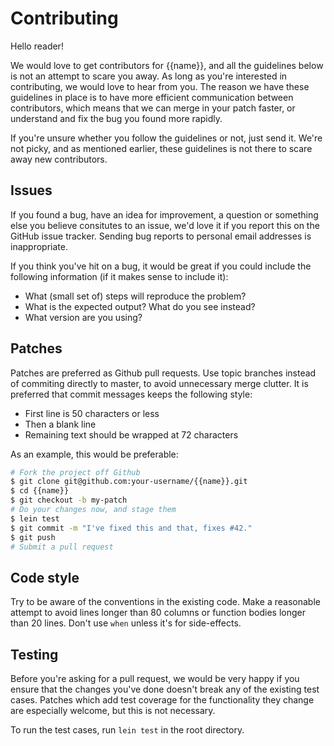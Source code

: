 # Contributing

Hello reader!

We would love to get contributors for {{name}}, and all the guidelines below is
not an attempt to scare you away. As long as you're interested in contributing,
we would love to hear from you. The reason we have these guidelines in place is
to have more efficient communication between contributors, which means that we
can merge in your patch faster, or understand and fix the bug you found more
rapidly.

If you're unsure whether you follow the guidelines or not, just send it. We're
not picky, and as mentioned earlier, these guidelines is not there to scare away
new contributors.

## Issues

If you found a bug, have an idea for improvement, a question or something else
you believe consitutes to an issue, we'd love it if you report this on the
GitHub issue tracker. Sending bug reports to personal email addresses is
inappropriate.

If you think you've hit on a bug, it would be great if you could include the
following information (if it makes sense to include it):

* What (small set of) steps will reproduce the problem?
* What is the expected output? What do you see instead?
* What version are you using?

## Patches

Patches are preferred as Github pull requests. Use topic branches instead of
commiting directly to master, to avoid unnecessary merge clutter. It is
preferred that commit messages keeps the following style:

* First line is 50 characters or less
* Then a blank line
* Remaining text should be wrapped at 72 characters

As an example, this would be preferable:

```bash
# Fork the project off Github
$ git clone git@github.com:your-username/{{name}}.git
$ cd {{name}}
$ git checkout -b my-patch
# Do your changes now, and stage them
$ lein test
$ git commit -m "I've fixed this and that, fixes #42."
$ git push
# Submit a pull request
```

## Code style

Try to be aware of the conventions in the existing code. Make a reasonable
attempt to avoid lines longer than 80 columns or function bodies longer than 20
lines. Don't use `when` unless it's for side-effects.

## Testing

Before you're asking for a pull request, we would be very happy if you ensure
that the changes you've done doesn't break any of the existing test cases.
Patches which add test coverage for the functionality they change are especially
welcome, but this is not necessary.

To run the test cases, run `lein test` in the root directory.
